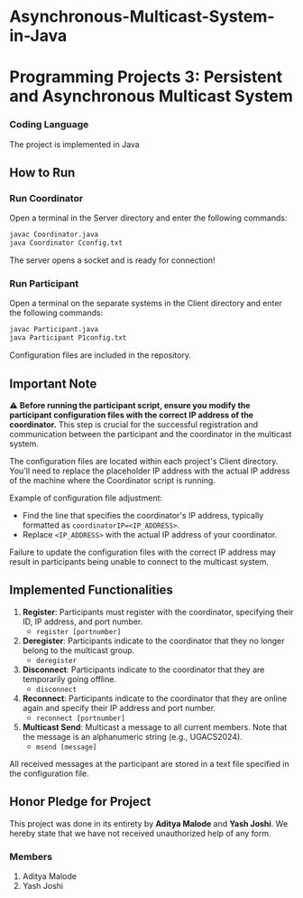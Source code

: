 # Asynchronous-Multicast-System-in-Java

# Programming Projects 3: Persistent and Asynchronous Multicast System


### Coding Language

The project is implemented in Java 

## How to Run

### Run Coordinator

Open a terminal in the Server directory and enter the following commands:

```bash
javac Coordinator.java
java Coordinator Cconfig.txt
```

The server opens a socket and is ready for connection!

### Run Participant

Open a terminal on the separate systems in the Client directory and enter the following commands:

```bash
javac Participant.java
java Participant P1config.txt
```

Configuration files are included in the repository.
## Important Note

:warning: **Before running the participant script, ensure you modify the participant configuration files with the correct IP address of the coordinator.** This step is crucial for the successful registration and communication between the participant and the coordinator in the multicast system.

The configuration files are located within each project's Client directory. You'll need to replace the placeholder IP address with the actual IP address of the machine where the Coordinator script is running.

Example of configuration file adjustment:
- Find the line that specifies the coordinator's IP address, typically formatted as `coordinatorIP=<IP_ADDRESS>`.
- Replace `<IP_ADDRESS>` with the actual IP address of your coordinator.

Failure to update the configuration files with the correct IP address may result in participants being unable to connect to the multicast system.

## Implemented Functionalities

1. **Register**: Participants must register with the coordinator, specifying their ID, IP address, and port number.
    - `register [portnumber]`
2. **Deregister**: Participants indicate to the coordinator that they no longer belong to the multicast group.
    - `deregister`
3. **Disconnect**: Participants indicate to the coordinator that they are temporarily going offline.
    - `disconnect`
4. **Reconnect**: Participants indicate to the coordinator that they are online again and specify their IP address and port number.
    - `reconnect [portnumber]`
5. **Multicast Send**: Multicast a message to all current members. Note that the message is an alphanumeric string (e.g., UGACS2024).
    - `msend [message]`

All received messages at the participant are stored in a text file specified in the configuration file.


## Honor Pledge for Project

This project was done in its entirety by **Aditya Malode** and **Yash Joshi**. We hereby state that we have not received unauthorized help of any form.

### Members

1. Aditya Malode
2. Yash Joshi
```


